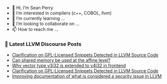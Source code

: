 - 👋 Hi, I’m Sean Perry
- 👀 I’m interested in compilers (c++, COBOL, llvm)
- 🌱 I’m currently learning ...
- 💞️ I’m looking to collaborate on ...
- 📫 How to reach me ...

<!---
s66perry/s66perry is a ✨ special ✨ repository because its `README.md` (this file) appears on your GitHub profile.
You can click the Preview link to take a look at your changes.
--->
### 📕 Latest LLVM Discourse Posts

<!-- DISCOURSE-LLVM:START -->
- [Clarification on GPL-Licensed Snippets Detected in LLVM Source Code](https://discourse.llvm.org/t/clarification-on-gpl-licensed-snippets-detected-in-llvm-source-code/87415#post_2)
- [Can shared memory be used at the affine level?](https://discourse.llvm.org/t/can-shared-memory-be-used-at-the-affine-level/87413#post_3)
- [Why vector type v3i32 is extended to v4i32 in frontend](https://discourse.llvm.org/t/why-vector-type-v3i32-is-extended-to-v4i32-in-frontend/87412#post_2)
- [Clarification on GPL-Licensed Snippets Detected in LLVM Source Code](https://discourse.llvm.org/t/clarification-on-gpl-licensed-snippets-detected-in-llvm-source-code/87415#post_1)
- [Improving documentation of what is considered a security issue in LLVM](https://discourse.llvm.org/t/improving-documentation-of-what-is-considered-a-security-issue-in-llvm/86714?page=2#post_21)
<!-- DISCOURSE-LLVM:END -->
